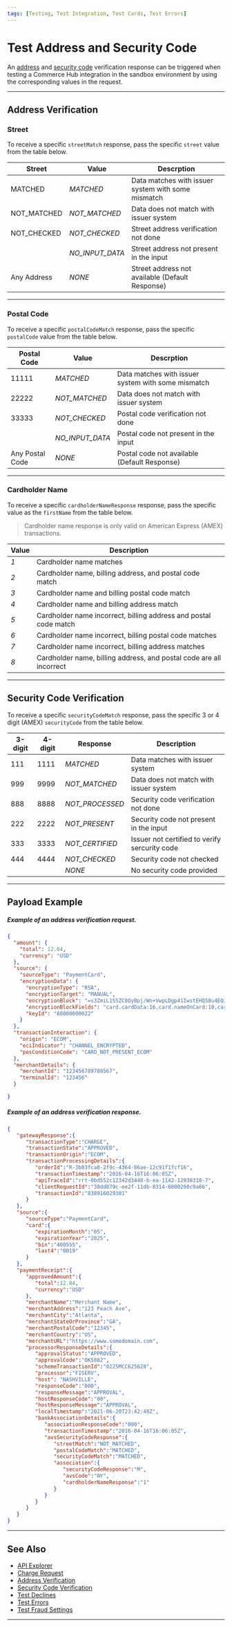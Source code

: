 ```yaml
---
tags: [Testing, Test Integration, Test Cards, Test Errors]
---
```


# Test Address and Security Code

An [address](?path=docs/Resources/Guides/Fraud/Address-Verification.md) and [security code](?path=docs/Resources/Guides/Fraud/Security-Code.md) verification response can be triggered when testing a Commerce Hub integration in the sandbox environment by using the corresponding values in the request.

--- 

## Address Verification

### Street

To receive a specific `streetMatch` response, pass the specific `street` value from the table below.

| Street | Value | Descrption | 
| ----- | ---- | ------------|
| MATCHED | *MATCHED* | Data matches with issuer system with some mismatch |
| NOT_MATCHED | *NOT_MATCHED* | Data does not match with issuer system |
| NOT_CHECKED |*NOT_CHECKED* | Street address verification not done |
| |*NO_INPUT_DATA* | Street address not present in the input |
| Any Address | *NONE* | Street address not available (Default Response) |

---

### Postal Code

To receive a specific `postalCodeMatch` response, pass the specific `postalCode` value  from the table below.

| Postal Code  | Value | Descrption | 
| ----- | ---- | ------------|
| 11111 | *MATCHED* | Data matches with issuer system with some mismatch |
| 22222 | *NOT_MATCHED* | Data does not match with issuer system |
| 33333 | *NOT_CHECKED* | Postal code verification not done |
| | *NO_INPUT_DATA* | Postal code not present in the input |
| Any Postal Code | *NONE* | Postal code not available (Default Response) |

---

### Cardholder Name

To receive a specific `cardholderNameResponse` response, pass the specific value as the `firstName` from the table below.

<!-- theme: info -->
> Cardholder name response is only valid on American Express (AMEX) transactions.

| Value | Description |
| ------- | ------- |
| *1* | Cardholder name matches |
| *2* | Cardholder name, billing address, and postal code match |
| *3* | Cardholder name and billing postal code match |
| *4* | Cardholder name and billing address match |
| *5* | Cardholder name incorrect, billing address and postal code match |
| *6* | Cardholder name incorrect, billing postal code matches |
| *7* | Cardholder name incorrect, billing address matches |
| *8* | Cardholder name, billing address, and postal code are all incorrect |

---

## Security Code Verification

To receive a specific `securityCodeMatch` response, pass the specific 3 or 4 digit (AMEX) `securityCode` from the table below.

<!-- 
Will our system automatically submit the void on the test card or will the merchant have to manually void the transaction?
Is our certification testing scripts using sandbox test scenarios or network E2E testing scripts?
Will we support 3-D secure?
Can we simulate payments in another country?
Zip Code
 --> 

| 3-digit | 4-digit | Response | Description |
| ---- | ----- | ----------|-----|
| 111 | 1111 | *MATCHED* | Data matches with issuer system | 
| 999 | 9999 | *NOT_MATCHED* | Data does not match with issuer system |
| 888 | 8888 | *NOT_PROCESSED* | Security code verification not done |
| 222 | 2222 | *NOT_PRESENT* | Security code not present in the input |
| 333 | 3333 | *NOT_CERTIFIED*| Issuer not certified to verify sercurity code |
| 444 | 4444 | *NOT_CHECKED* | Security code not checked |
|  |  | *NONE* | No security code provided |


---

## Payload Example

<!--
type: tab
titles: Request, Response
-->

##### Example of an address verification request.

```json
{
  "amount": {
    "total": 12.04,
    "currency": "USD"
  },
  "source": {
    "sourceType": "PaymentCard",
    "encryptionData": {
      "encryptionType": "RSA",
      "encryptionTarget": "MANUAL",
      "encryptionBlock": "=s3ZmiL1SSZC8QyBpj/Wn+VwpLDgp41IwstEHQS8u4EQJ....",
      "encryptionBlockFields": "card.cardData:16,card.nameOnCard:10,card.expirationMonth:2,card.expirationYear:4,card.securityCode:3",
      "keyId": "88000000022"
    }
  },
  "transactionInteraction": {
    "origin": "ECOM",
    "eciIndicator": "CHANNEL_ENCRYPTED",
    "posConditionCode": "CARD_NOT_PRESENT_ECOM"
  },
  "merchantDetails": {
    "merchantId": "123456789789567",
    "terminalId": "123456"
  }

}

```
<!--
type: tab
-->

##### Example of an address verification response.

```json
{
   "gatewayResponse":{
      "transactionType":"CHARGE",
      "transactionState":"APPROVED",
      "transactionOrigin":"ECOM",
      "transactionProcessingDetails":{
         "orderId":"R-3b83fca8-2f9c-4364-86ae-12c91f1fcf16",
         "transactionTimestamp":"2016-04-16T16:06:05Z",
         "apiTraceId":"rrt-0bd552c12342d3448-b-ea-1142-12938318-7",
         "clientRequestId":"30dd879c-ee2f-11db-8314-0800200c9a66",
         "transactionId":"838916029301"
      }
   },
   "source":{
      "sourceType":"PaymentCard",
      "card":{
         "expirationMonth":"05",
         "expirationYear":"2025",
         "bin":"400555",
         "last4":"0019"
      }
   },
   "paymentReceipt":{
      "approvedAmount":{
         "total":12.04,
         "currency":"USD"
      },
      "merchantName":"Merchant Name",
      "merchantAddress":"123 Peach Ave",
      "merchantCity":"Atlanta",
      "merchantStateOrProvince":"GA",
      "merchantPostalCode":"12345",
      "merchantCountry":"US",
      "merchantURL":"https://www.somedomain.com",
      "processorResponseDetails":{
         "approvalStatus":"APPROVED",
         "approvalCode":"OK5882",
         "schemeTransactionId":"0225MCC625628",
         "processor":"FISERV",
         "host": "NASHVILLE",
         "responseCode":"000",
         "responseMessage":"APPROVAL",
         "hostResponseCode":"00",
         "hostResponseMessage":"APPROVAL",
         "localTimestamp":"2021-06-20T23:42:48Z",
         "bankAssociationDetails":{
            "associationResponseCode":"000",
            "transactionTimestamp":"2016-04-16T16:06:05Z",
            "avsSecurityCodeResponse":{
               "streetMatch":"NOT_MATCHED",
               "postalCodeMatch":"MATCHED",
               "securityCodeMatch":"MATCHED",
               "association":{
                  "securityCodeResponse":"M",
                  "avsCode":"NY",
                  "cardholderNameResponse":"1"
               }
            }
         }
      }
   }
}
```
<!-- type: tab-end -->

---

## See Also

- [API Explorer](../api/?type=post&path=/payments/v1/charges)
- [Charge Request](?path=docs/Resources/API-Documents/Payments/Charges.md)
- [Address Verification](?path=docs/Resources/Guides/Fraud/Address-Verification.md)
- [Security Code Verification](?path=docs/Resources/Guides/Fraud/Security-Code.md)
- [Test Declines](?path=docs/Resources/Guides/Testing/Test-Declines.md)
- [Test Errors](?path=docs/Resources/Guides/Testing/Test-Errors.md)
- [Test Fraud Settings](?path=docs/Resources/Guides/Testing/Test-Fraud.md)

---
